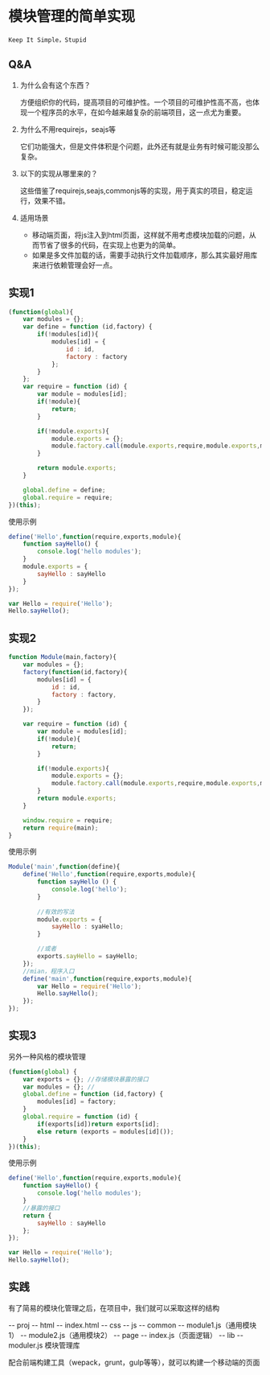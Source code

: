 # 模块管理的简单实现

`Keep It Simple，Stupid`

## Q&A

1. 为什么会有这个东西？

    方便组织你的代码，提高项目的可维护性。一个项目的可维护性高不高，也体现一个程序员的水平，在如今越来越复杂的前端项目，这一点尤为重要。

2. 为什么不用requirejs，seajs等

    它们功能强大，但是文件体积是个问题，此外还有就是业务有时候可能没那么复杂。
   
3. 以下的实现从哪里来的？

    这些借鉴了requirejs,seajs,commonjs等的实现，用于真实的项目，稳定运行，效果不错。

4. 适用场景

    * 移动端页面，将js注入到html页面，这样就不用考虑模块加载的问题，从而节省了很多的代码，在实现上也更为的简单。
    * 如果是多文件加载的话，需要手动执行文件加载顺序，那么其实最好用库来进行依赖管理会好一点。

## 实现1

```javascript
(function(global){
    var modules = {};
    var define = function (id,factory) {
        if(!modules[id]){
            modules[id] = {
                id : id,
                factory : factory
            };
        }
    };
    var require = function (id) {
        var module = modules[id];
        if(!module){
            return;
        }

        if(!module.exports){
            module.exports = {};
            module.factory.call(module.exports,require,module.exports,module);
        }

        return module.exports;
    }

    global.define = define;
    global.require = require;
})(this);
```

使用示例

```javascript
define('Hello',function(require,exports,module){
    function sayHello() {
        console.log('hello modules');
    }
    module.exports = {
        sayHello : sayHello
    }
});

var Hello = require('Hello');
Hello.sayHello();
```


## 实现2

```javascript
function Module(main,factory){
    var modules = {};
    factory(function(id,factory){
        modules[id] = {
            id : id,
            factory : factory,
        }
    });

    var require = function (id) {
        var module = modules[id];
        if(!module){
            return;
        }

        if(!module.exports){
            module.exports = {};
            module.factory.call(module.exports,require,module.exports,module);
        }
        return module.exports;
    }

    window.require = require;
    return require(main);
}
```
使用示例

```javascript
Module('main',function(define){
    define('Hello',function(require,exports,module){
        function sayHello () {
            console.log('hello');
        }
        
        //有效的写法
        module.exports = {
            sayHello : syaHello;
        }

        //或者
        exports.sayHello = sayHello;
    });
    //mian，程序入口
    define('main',function(require,exports,module){
        var Hello = require('Hello');
        Hello.sayHello();
    });
});
```

## 实现3

另外一种风格的模块管理

```javascript
(function(global) {
    var exports = {}; //存储模块暴露的接口
    var modules = {}; // 
    global.define = function (id,factory) {
        modules[id] = factory;
    }
    global.require = function (id) {
        if(exports[id])return exports[id];
        else return (exports = modules[id]());
    }
})(this);
```

使用示例

```javascript
define('Hello',function(require,exports,module){
    function sayHello() {
        console.log('hello modules');
    }
    //暴露的接口
    return {
        sayHello : sayHello
    };
});

var Hello = require('Hello');
Hello.sayHello();
```

## 实践

有了简易的模块化管理之后，在项目中，我们就可以采取这样的结构

-- proj
    -- html
        -- index.html
    -- css
    -- js
        -- common
            -- module1.js（通用模块1）
            -- module2.js（通用模块2）
        -- page
            -- index.js（页面逻辑）
        -- lib
            -- moduler.js 模块管理库

配合前端构建工具（wepack，grunt，gulp等等），就可以构建一个移动端的页面

